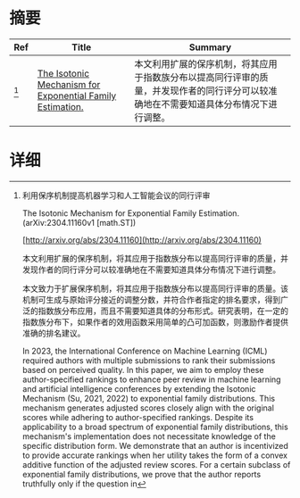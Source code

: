 # 摘要

| Ref | Title | Summary |
| --- | --- | --- |
| [^1] | [The Isotonic Mechanism for Exponential Family Estimation.](http://arxiv.org/abs/2304.11160) | 本文利用扩展的保序机制，将其应用于指数族分布以提高同行评审的质量，并发现作者的同行评分可以较准确地在不需要知道具体分布情况下进行调整。 |

# 详细

[^1]: 利用保序机制提高机器学习和人工智能会议的同行评审

    The Isotonic Mechanism for Exponential Family Estimation. (arXiv:2304.11160v1 [math.ST])

    [http://arxiv.org/abs/2304.11160](http://arxiv.org/abs/2304.11160)

    本文利用扩展的保序机制，将其应用于指数族分布以提高同行评审的质量，并发现作者的同行评分可以较准确地在不需要知道具体分布情况下进行调整。

    

    本文致力于扩展保序机制，将其应用于指数族分布以提高同行评审的质量。该机制可生成与原始评分接近的调整分数，并符合作者指定的排名要求，得到广泛的指数族分布应用，而且不需要知道具体的分布形式。研究表明，在一定的指数族分布下，如果作者的效用函数采用简单的凸可加函数，则激励作者提供准确的排名建议。

    In 2023, the International Conference on Machine Learning (ICML) required authors with multiple submissions to rank their submissions based on perceived quality. In this paper, we aim to employ these author-specified rankings to enhance peer review in machine learning and artificial intelligence conferences by extending the Isotonic Mechanism (Su, 2021, 2022) to exponential family distributions. This mechanism generates adjusted scores closely align with the original scores while adhering to author-specified rankings. Despite its applicability to a broad spectrum of exponential family distributions, this mechanism's implementation does not necessitate knowledge of the specific distribution form. We demonstrate that an author is incentivized to provide accurate rankings when her utility takes the form of a convex additive function of the adjusted review scores. For a certain subclass of exponential family distributions, we prove that the author reports truthfully only if the question in
    

